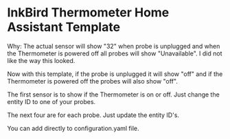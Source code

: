# InkBird Thermometer Home Assistant Template

Why:
The actual sensor will show "32" when probe is unplugged and when the Thermometer is powered off all probes will show "Unavailable".
I did not like the way this looked. 

Now with this template, if the probe is unplugged it will show "off" and if the Thermometer is powered off the probes will also show "off".


 The first sensor is to show if the Thermometer is on or off. Just change the entity ID to one of your probes.
 
 The next four are for each probe. Just update the entity ID's.

You can add directly to configuration.yaml file.
